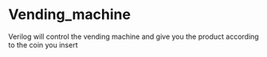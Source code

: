 # Vending_machine
Verilog will control the vending machine and give you the product according to the coin you insert
